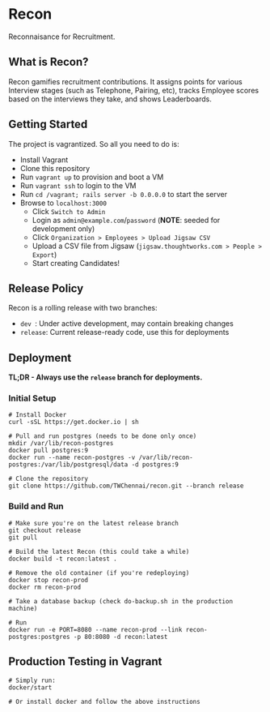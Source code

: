 # Recon

Reconnaisance for Recruitment.

## What is Recon?

Recon gamifies recruitment contributions. It assigns points for various Interview stages (such as Telephone, Pairing, etc), tracks Employee scores based on the interviews they take, and shows Leaderboards.

## Getting Started

The project is vagrantized. So all you need to do is:

* Install Vagrant
* Clone this repository
* Run `vagrant up` to provision and boot a VM
* Run `vagrant ssh` to login to the VM
* Run `cd /vagrant; rails server -b 0.0.0.0` to start the server
* Browse to `localhost:3000`
  * Click `Switch to Admin`
  * Login as `admin@example.com`/`password` (**NOTE**: seeded for development only)
  * Click `Organization > Employees > Upload Jigsaw CSV`
  * Upload a CSV file from Jigsaw (`jigsaw.thoughtworks.com > People > Export`)
  * Start creating Candidates!

## Release Policy

Recon is a rolling release with two branches:

* `dev `: Under active development, may contain breaking changes
* `release`: Current release-ready code, use this for deployments

## Deployment

**TL;DR - Always use the `release` branch for deployments.**

### Initial Setup

    # Install Docker
    curl -sSL https://get.docker.io | sh

    # Pull and run postgres (needs to be done only once)
    mkdir /var/lib/recon-postgres
    docker pull postgres:9
    docker run --name recon-postgres -v /var/lib/recon-postgres:/var/lib/postgresql/data -d postgres:9

    # Clone the repository
    git clone https://github.com/TWChennai/recon.git --branch release

### Build and Run

    # Make sure you're on the latest release branch
    git checkout release
    git pull

    # Build the latest Recon (this could take a while)
    docker build -t recon:latest .

    # Remove the old container (if you're redeploying)
    docker stop recon-prod
    docker rm recon-prod

    # Take a database backup (check do-backup.sh in the production machine)

    # Run
    docker run -e PORT=8080 --name recon-prod --link recon-postgres:postgres -p 80:8080 -d recon:latest

## Production Testing in Vagrant

    # Simply run:
    docker/start

    # Or install docker and follow the above instructions
